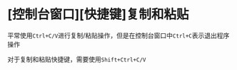 
# [控制台窗口][快捷键]复制和粘贴

平常使用`Ctrl+C/V`进行复制/粘贴操作，但是在控制台窗口中`Ctrl+C`表示退出程序操作

对于复制和粘贴快捷键，需要使用`Shift+Ctrl+C/V`